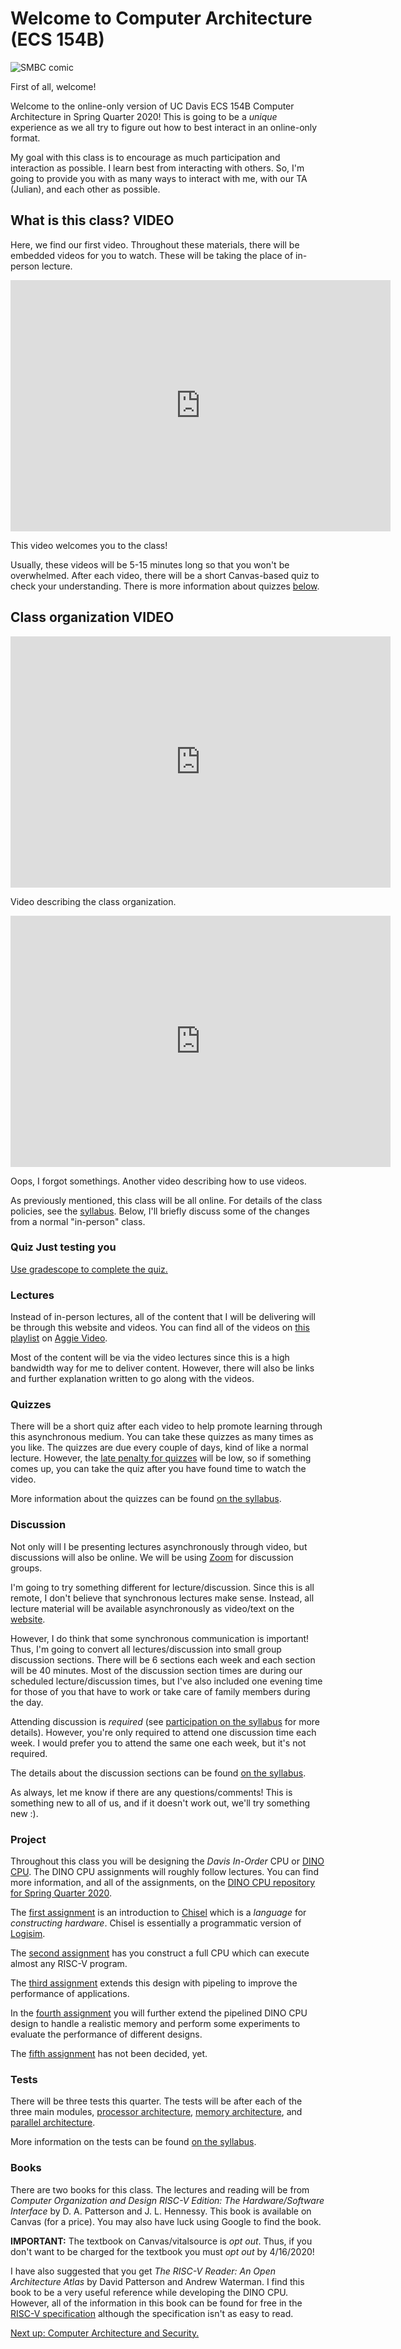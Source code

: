 # Welcome to Computer Architecture (ECS 154B)

![SMBC comic](https://www.smbc-comics.com/comics/20110217.gif)

First of all, welcome!

Welcome to the online-only version of UC Davis ECS 154B Computer Architecture in Spring Quarter 2020!
This is going to be a *unique* experience as we all try to figure out how to best interact in an online-only format.

My goal with this class is to encourage as much participation and interaction as possible.
I learn best from interacting with others.
So, I'm going to provide you with as many ways to interact with me, with our TA (Julian), and each other as possible.

## What is this class? **VIDEO**

Here, we find our first video.
Throughout these materials, there will be embedded videos for you to watch.
These will be taking the place of in-person lecture.

<iframe id="kaltura_player" src="https://cdnapisec.kaltura.com/p/1770401/sp/177040100/embedIframeJs/uiconf_id/29032722/partner_id/1770401?iframeembed=true&playerId=kaltura_player&entry_id=0_7u0bggal&flashvars[mediaProtocol]=rtmp&amp;flashvars[streamerType]=rtmp&amp;flashvars[streamerUrl]=rtmp://www.kaltura.com:1935&amp;flashvars[rtmpFlavors]=1&amp;flashvars[localizationCode]=en&amp;flashvars[leadWithHTML5]=true&amp;flashvars[sideBarContainer.plugin]=true&amp;flashvars[sideBarContainer.position]=left&amp;flashvars[sideBarContainer.clickToClose]=true&amp;flashvars[chapters.plugin]=true&amp;flashvars[chapters.layout]=vertical&amp;flashvars[chapters.thumbnailRotator]=false&amp;flashvars[streamSelector.plugin]=true&amp;flashvars[EmbedPlayer.SpinnerTarget]=videoHolder&amp;flashvars[dualScreen.plugin]=true&amp;flashvars[Kaltura.addCrossoriginToIframe]=true&amp;&wid=0_sphwfc4t" width="608" height="402" allowfullscreen webkitallowfullscreen mozAllowFullScreen allow="autoplay *; fullscreen *; encrypted-media *" sandbox="allow-forms allow-same-origin allow-scripts allow-top-navigation allow-pointer-lock allow-popups allow-modals allow-orientation-lock allow-popups-to-escape-sandbox allow-presentation allow-top-navigation-by-user-activation" frameborder="0" title="Kaltura Player"></iframe>

This video welcomes you to the class!

Usually, these videos will be 5-15 minutes long so that you won't be overwhelmed.
After each video, there will be a short Canvas-based quiz to check your understanding.
There is more information about quizzes [below](#quizzes).

## Class organization **VIDEO**

<iframe id="kaltura_player" src="https://cdnapisec.kaltura.com/p/1770401/sp/177040100/embedIframeJs/uiconf_id/29032722/partner_id/1770401?iframeembed=true&playerId=kaltura_player&entry_id=0_mz0h7c8r&flashvars[mediaProtocol]=rtmp&amp;flashvars[streamerType]=rtmp&amp;flashvars[streamerUrl]=rtmp://www.kaltura.com:1935&amp;flashvars[rtmpFlavors]=1&amp;flashvars[localizationCode]=en&amp;flashvars[leadWithHTML5]=true&amp;flashvars[sideBarContainer.plugin]=true&amp;flashvars[sideBarContainer.position]=left&amp;flashvars[sideBarContainer.clickToClose]=true&amp;flashvars[chapters.plugin]=true&amp;flashvars[chapters.layout]=vertical&amp;flashvars[chapters.thumbnailRotator]=false&amp;flashvars[streamSelector.plugin]=true&amp;flashvars[EmbedPlayer.SpinnerTarget]=videoHolder&amp;flashvars[dualScreen.plugin]=true&amp;flashvars[Kaltura.addCrossoriginToIframe]=true&amp;&wid=0_be5u2wv0" width="608" height="402" allowfullscreen webkitallowfullscreen mozAllowFullScreen allow="autoplay *; fullscreen *; encrypted-media *" sandbox="allow-forms allow-same-origin allow-scripts allow-top-navigation allow-pointer-lock allow-popups allow-modals allow-orientation-lock allow-popups-to-escape-sandbox allow-presentation allow-top-navigation-by-user-activation" frameborder="0" title="Kaltura Player"></iframe>

Video describing the class organization.

<iframe id="kaltura_player" src="https://cdnapisec.kaltura.com/p/1770401/sp/177040100/embedIframeJs/uiconf_id/29032722/partner_id/1770401?iframeembed=true&playerId=kaltura_player&entry_id=0_ui4epr3t&flashvars[mediaProtocol]=rtmp&amp;flashvars[streamerType]=rtmp&amp;flashvars[streamerUrl]=rtmp://www.kaltura.com:1935&amp;flashvars[rtmpFlavors]=1&amp;flashvars[localizationCode]=en&amp;flashvars[leadWithHTML5]=true&amp;flashvars[sideBarContainer.plugin]=true&amp;flashvars[sideBarContainer.position]=left&amp;flashvars[sideBarContainer.clickToClose]=true&amp;flashvars[chapters.plugin]=true&amp;flashvars[chapters.layout]=vertical&amp;flashvars[chapters.thumbnailRotator]=false&amp;flashvars[streamSelector.plugin]=true&amp;flashvars[EmbedPlayer.SpinnerTarget]=videoHolder&amp;flashvars[dualScreen.plugin]=true&amp;flashvars[Kaltura.addCrossoriginToIframe]=true&amp;&wid=0_5bt08bcr" width="608" height="402" allowfullscreen webkitallowfullscreen mozAllowFullScreen allow="autoplay *; fullscreen *; encrypted-media *" sandbox="allow-forms allow-same-origin allow-scripts allow-top-navigation allow-pointer-lock allow-popups allow-modals allow-orientation-lock allow-popups-to-escape-sandbox allow-presentation allow-top-navigation-by-user-activation" frameborder="0" title="Kaltura Player"></iframe>

Oops, I forgot somethings.
Another video describing how to use videos.

As previously mentioned, this class will be all online.
For details of the class policies, see the [syllabus](../syllabus/syllabus.md).
Below, I'll briefly discuss some of the changes from a normal "in-person" class.

### **Quiz** Just testing you

[Use gradescope to complete the quiz.](https://www.gradescope.com/courses/105214/assignments/414482/)

### Lectures

Instead of in-person lectures, all of the content that I will be delivering will be through this website and videos.
You can find all of the videos on [this playlist](https://video.ucdavis.edu/playlist/dedicated/0_8bwr1nkj/) on [Aggie Video](https://video.ucdavis.edu/).

Most of the content will be via the video lectures since this is a high bandwidth way for me to deliver content.
However, there will also be links and further explanation written to go along with the videos.

### Quizzes

There will be a short quiz after each video to help promote learning through this asynchronous medium.
You can take these quizzes as many times as you like.
The quizzes are due every couple of days, kind of like a normal lecture.
However, the [late penalty for quizzes](../../syllabus/syllabus.md#quizzes) will be low, so if something comes up, you can take the quiz after you have found time to watch the video.

More information about the quizzes can be found [on the syllabus](../../syllabus/syllabus.md#quizzes).

### Discussion

Not only will I be presenting lectures asynchronously through video, but discussions will also be online.
We will be using [Zoom](https://zoom.us/) for discussion groups.

I'm going to try something different for lecture/discussion.
Since this is all remote, I don't believe that synchronous lectures make sense.
Instead, all lecture material will be available asynchronously as video/text on the [website](https://jlpteaching.github.io/ECS154B/).

However, I do think that some synchronous communication is important!
Thus, I'm going to convert all lectures/discussion into small group discussion sections.
There will be 6 sections each week and each section will be 40 minutes.
Most of the discussion section times are during our scheduled lecture/discussion times, but I've also included one evening time for those of you that have to work or take care of family members during the day.

Attending discussion is *required* (see [participation on the syllabus](https://jlpteaching.github.io/ECS154B/syllabus/syllabus.html#participation) for more details).
However, you're only required to attend one discussion time each week.
I would prefer you to attend the same one each week, but it's not required.

The details about the discussion sections can be found [on the syllabus](https://jlpteaching.github.io/ECS154B/syllabus/syllabus.html#discussion).

As always, let me know if there are any questions/comments!
This is something new to all of us, and if it doesn't work out, we'll try something new :).

### Project

Throughout this class you will be designing the *Davis In-Order* CPU or [DINO CPU](https://github.com/jlpteaching/dinocpu-sq20).
The DINO CPU assignments will roughly follow lectures.
You can find more information, and all of the assignments, on the [DINO CPU repository for Spring Quarter 2020](https://github.com/jlpteaching/dinocpu-sq20).

The [first assignment](https://github.com/jlpteaching/dinocpu/blob/master/assignments/assignment-1.md) is an introduction to [Chisel](https://www.chisel-lang.org/) which is a *language* for *constructing hardware*.
Chisel is essentially a programmatic version of [Logisim](http://www.cburch.com/logisim/).

The [second assignment](https://github.com/jlpteaching/dinocpu/blob/master/assignments/assignment-2.md) has you construct a full CPU which can execute almost any RISC-V program.

The [third assignment](https://github.com/jlpteaching/dinocpu/blob/master/assignments/assignment-3.md) extends this design with pipeling to improve the performance of applications.

In the [fourth assignment](https://github.com/jlpteaching/dinocpu/blob/master/assignments/assignment-4.md) you will further extend the pipelined DINO CPU design to handle a realistic memory and perform some experiments to evaluate the performance of different designs.

The [fifth assignment](https://github.com/jlpteaching/dinocpu/blob/master/assignments/assignment-5.md) has not been decided, yet.

### Tests

There will be three tests this quarter.
The tests will be after each of the three main modules, [processor architecture](../processor/index.md), [memory architecture](../memory/index.md), and [parallel architecture](../parallel/index.md).

More information on the tests can be found [on the syllabus](../../syllabus/syllabus.md#tests).

### Books

There are two books for this class.
The lectures and reading will be from *Computer Organization and Design RISC-V Edition: The Hardware/Software Interface* by D. A. Patterson and J. L. Hennessy.
This book is available on Canvas (for a price).
You may also have luck using Google to find the book.

**IMPORTANT:** The textbook on Canvas/vitalsource is *opt out*.
Thus, if you don't want to be charged for the textbook you must *opt out* by 4/16/2020!

I have also suggested that you get *The RISC-V Reader: An Open Architecture Atlas* by David Patterson and Andrew Waterman.
I find this book to be a very useful reference while developing the DINO CPU.
However, all of the information in this book can be found for free in the [RISC-V specification](https://riscv.org/specifications/isa-spec-pdf/) although the specification isn't as easy to read.

[Next up: Computer Architecture and Security.](./security.md)
